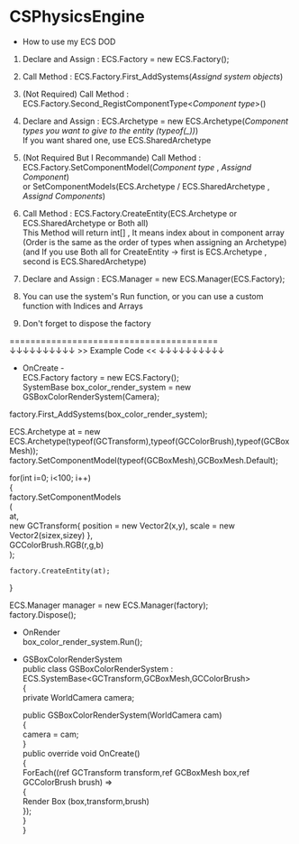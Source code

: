 # CSPhysicsEngine
  
  
- How to use my ECS DOD  
  
1. Declare and Assign : ECS.Factory = new ECS.Factory();  
  
2. Call Method : ECS.Factory.First_AddSystems(*Assignd system objects*)  
  
4. (Not Required) Call Method : ECS.Factory.Second_RegistComponentType<*Component type*>()  
  
5. Declare and Assign : ECS.Archetype = new ECS.Archetype(*Component types you want to give to the entity (typeof(_))*)  
	If you want shared one, use ECS.SharedArchetype  
  
6. (Not Required But I Recommande) Call Method : ECS.Factory.SetComponentModel(*Component type* , *Assignd Component*)  
	or SetComponentModels(ECS.Archetype / ECS.SharedArchetype , *Assignd Components*)  
  
7. Call Method : ECS.Factory.CreateEntity(ECS.Archetype or ECS.SharedArchetype or Both all)  
	This Method will return int[] , It means index about in component array (Order is the same as the order of types when assigning an Archetype)  
	(and If you use Both all for CreateEntity -> first is ECS.Archetype , second is ECS.SharedArchetype)  
	  
8. Declare and Assign : ECS.Manager = new ECS.Manager(ECS.Factory);  
  
9. You can use the system's Run function, or you can use a custom function with Indices and Arrays  
  
10. Don't forget to dispose the factory  
  
========================================  
↓↓↓↓↓↓↓↓↓↓ >> Example Code << ↓↓↓↓↓↓↓↓↓↓  
  
- OnCreate -  
ECS.Factory factory = new ECS.Factory();  
SystemBase box_color_render_system = new GSBoxColorRenderSystem(Camera);  
  
factory.First_AddSystems(box_color_render_system);  
  
ECS.Archetype at = new ECS.Archetype(typeof(GCTransform),typeof(GCColorBrush),typeof(GCBoxMesh));  
factory.SetComponentModel(typeof(GCBoxMesh),GCBoxMesh.Default);  
  
for(int i=0; i<100; i++)  
{  
	factory.SetComponentModels  
	(  
		at,  
		new GCTransform{ position = new Vector2(x,y), scale = new Vector2(sizex,sizey) },  
		GCColorBrush.RGB(r,g,b)  
	);  
	  
	factory.CreateEntity(at);  
}  
  
ECS.Manager manager = new ECS.Manager(factory);  
factory.Dispose();  
  
- OnRender  
box_color_render_system.Run();  
  
- GSBoxColorRenderSystem  
public class GSBoxColorRenderSystem : ECS.SystemBase<GCTransform,GCBoxMesh,GCColorBrush>  
{  
	private WorldCamera camera;  
	  
	public GSBoxColorRenderSystem(WorldCamera cam)  
	{  
		camera = cam;  
	}  
	public override void OnCreate()  
	{  
		ForEach((ref GCTransform transform,ref GCBoxMesh box,ref GCColorBrush brush) =>  
		{  
			Render Box (box,transform,brush)  
		});  
	}  
}  
